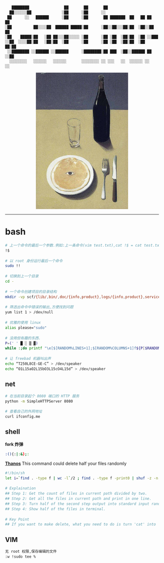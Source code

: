 ```
   ████████                ██       ██       ██
  ██░░░░░░██              ░██      ░██      ░░
 ██      ░░   ██████      ░██      ░██       ██ ███████  ██   ██ ██   ██
░██          ██░░░░██  ██████ █████░██      ░██░░██░░░██░██  ░██░░██ ██
░██    █████░██   ░██ ██░░░██░░░░░ ░██      ░██ ░██  ░██░██  ░██ ░░███
░░██  ░░░░██░██   ░██░██  ░██      ░██      ░██ ░██  ░██░██  ░██  ██░██
 ░░████████ ░░██████ ░░██████      ░████████░██ ███  ░██░░██████ ██ ░░██
  ░░░░░░░░   ░░░░░░   ░░░░░░       ░░░░░░░░ ░░ ░░░   ░░  ░░░░░░ ░░   ░░
```

<p align="center">
    <a href="https://en.wikipedia.org/wiki/The_Portrait_(Magritte)"><img src="../../../assets/img/运维/Linux/God-Linux.jpg" width="60%"></a>
</p>

---

# bash

``` bash
# 上一个命令的最后一个参数.例如:上一条命令(vim test.txt),cat !$ = cat test.txt
!$

# 以 root 身份运行最后一个命令
sudo !!

# 切换到上一个目录
cd -

# 一个命令创建项目的目录结构
mkdir -vp scf/{lib/,bin/,doc/{info,product},logs/{info,product},service/deploy/{info,product}}

# 筛选出命令中错误的输出,方便找到问题
yum list 1 > /dev/null

# 优雅的使用 linux
alias please="sudo"

# 没用但有趣的东西.
P=(' ' █ ░ ▒ ▓)
while :;do printf "\e[$[RANDOM%LINES+1];$[RANDOM%COLUMNS+1]f${P[$RANDOM%5]}";done

# 让 freebad 机器叫出声
echo “T250L8CE-GE-C” > /dev/speaker
echo “O1L15aO2L15bO3L15cO4L15d” > /dev/speaker
```

## net

```bash
# 在当前目录起个 8080 端口的 HTTP 服务
python -m SimpleHTTPServer 8080

# 查看自己的外网地址
curl ifconfig.me
```

## shell

**fork 炸弹**
```bash
:(){:|:&};:
```

**[Thanos](https://github.com/hotvulcan/Thanos.sh)**
This command could delete half your files randomly
```bash
#!/bin/sh
let i=`find . -type f | wc -l`/2 ; find . -type f -print0 | shuf -z -n $i | xargs -0 -- cat

# Explaination
## Step 1: Get the count of files in current path divided by two.
## Step 2: Get all the files in current path and print in one line.
## Step 3: Turn half of the second step output into standard input randomly.
## Step 4: Show half of the files in terminal.

# Key Point
## If you want to make delete, what you need to do is turn 'cat' into 'rm'.
```

## VIM

``` bash
无 root 权限,保存编辑的文件
:w !sudo tee %
```
